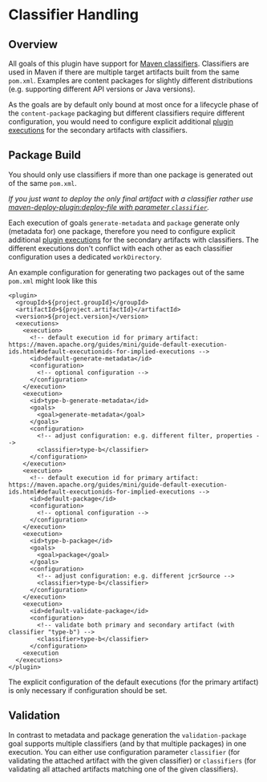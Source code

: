 <!--
   Licensed to the Apache Software Foundation (ASF) under one or more
   contributor license agreements.  See the NOTICE file distributed with
   this work for additional information regarding copyright ownership.
   The ASF licenses this file to You under the Apache License, Version 2.0
   (the "License"); you may not use this file except in compliance with
   the License.  You may obtain a copy of the License at

       http://www.apache.org/licenses/LICENSE-2.0

   Unless required by applicable law or agreed to in writing, software
   distributed under the License is distributed on an "AS IS" BASIS,
   WITHOUT WARRANTIES OR CONDITIONS OF ANY KIND, either express or implied.
   See the License for the specific language governing permissions and
   limitations under the License.
-->

Classifier Handling
===================================================

<!-- MACRO{toc} -->

Overview
--------
All goals of this plugin have support for [Maven classifiers](https://maven.apache.org/pom.html#dependencies). Classifiers are used in Maven if there are multiple target artifacts built from the same `pom.xml`. Examples are content packages for slightly different distributions (e.g. supporting different API versions or Java versions).

As the goals are by default only bound at most once for a lifecycle phase of the `content-package` packaging but different classifiers require different configuration, you would need to configure explicit additional [plugin executions](https://maven.apache.org/guides/mini/guide-configuring-plugins.html#Using_the_executions_Tag) for the secondary artifacts with classifiers.

Package Build
--------
You should only use classifiers if more than one package is generated out of the same `pom.xml`.

*If you just want to deploy the only final artifact with a classifier rather use [maven-deploy-plugin:deploy-file with parameter `classifier`](https://maven.apache.org/plugins/maven-deploy-plugin/deploy-file-mojo.html#classifier).*

Each execution of goals `generate-metadata` and `package` generate only (metadata for) one package, therefore you need to configure explicit additional [plugin executions](https://maven.apache.org/guides/mini/guide-configuring-plugins.html#Using_the_executions_Tag) for the secondary artifacts with classifiers. The different executions don't conflict with each other as each classifier configuration uses a dedicated `workDirectory`.

An example configuration for generating two packages out of the same `pom.xml` might look like this

```
<plugin>
  <groupId>${project.groupId}</groupId>
  <artifactId>${project.artifactId}</artifactId>
  <version>${project.version}</version>
  <executions>
    <execution>
      <!-- default execution id for primary artifact: https://maven.apache.org/guides/mini/guide-default-execution-ids.html#default-executionids-for-implied-executions -->
      <id>default-generate-metadata</id>
      <configuration>
        <!-- optional configuration -->
      </configuration>
    </execution>
    <execution>
      <id>type-b-generate-metadata</id>
      <goals>
        <goal>generate-metadata</goal>
      </goals>
      <configuration>
        <!-- adjust configuration: e.g. different filter, properties -->
        <classifier>type-b</classifier>
      </configuration>
    </execution>
    <execution>
      <!-- default execution id for primary artifact: https://maven.apache.org/guides/mini/guide-default-execution-ids.html#default-executionids-for-implied-executions -->
      <id>default-package</id>
      <configuration>
        <!-- optional configuration -->
      </configuration>
    </execution>
    <execution>
      <id>type-b-package</id>
      <goals>
        <goal>package</goal>
      </goals>
      <configuration>
        <!-- adjust configuration: e.g. different jcrSource -->
        <classifier>type-b</classifier>
      </configuration>
    </execution>
    <execution>
      <id>default-validate-package</id>
      <configuration>
        <!-- validate both primary and secondary artifact (with classifier "type-b") -->
        <classifier>type-b</classifier>
      </configuration>
    <execution
  </executions>
</plugin>
```

The explicit configuration of the default executions (for the primary artifact) is only necessary if configuration should be set.

Validation
------

In contrast to metadata and package generation the `validation-package` goal supports multiple classifiers (and by that multiple packages) in one execution.
You can either use configuration parameter `classifier` (for validating the attached artifact with the given classifier) or `classifiers` (for validating all attached artifacts matching one of the given classifiers).